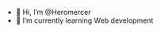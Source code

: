 - 👋 Hi, I’m @Heromercer
- 🌱 I’m currently learning Web development 

<!---
Heromercer/Heromercer is a ✨ special ✨ repository because its `README.md` (this file) appears on your GitHub profile.
You can click the Preview link to take a look at your changes.
--->
